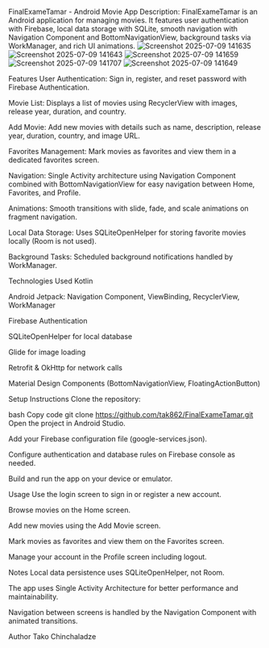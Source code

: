 FinalExameTamar - Android Movie App
Description:
FinalExameTamar is an Android application for managing movies. It features user authentication with Firebase, local data storage with SQLite, smooth navigation with Navigation Component and BottomNavigationView, background tasks via WorkManager, and rich UI animations.
![Screenshot 2025-07-09 141635](https://github.com/user-attachments/assets/39df5380-3558-4947-b782-f19ff6603a7a)
![Screenshot 2025-07-09 141643](https://github.com/user-attachments/assets/a116dd88-57f2-4dca-9c07-f81ad2c8534c)
![Screenshot 2025-07-09 141659](https://github.com/user-attachments/assets/85cf1fd3-3413-4a7d-a251-c3583a4898ae)
![Screenshot 2025-07-09 141707](https://github.com/user-attachments/assets/7e075e64-ce77-415c-85e1-a0f03526fed1)
![Screenshot 2025-07-09 141649](https://github.com/user-attachments/assets/8d2aa8c4-4869-47dc-b3d6-6fe7b4d25e8c)

Features
User Authentication:
Sign in, register, and reset password with Firebase Authentication.

Movie List:
Displays a list of movies using RecyclerView with images, release year, duration, and country.

Add Movie:
Add new movies with details such as name, description, release year, duration, country, and image URL.

Favorites Management:
Mark movies as favorites and view them in a dedicated favorites screen.

Navigation:
Single Activity architecture using Navigation Component combined with BottomNavigationView for easy navigation between Home, Favorites, and Profile.

Animations:
Smooth transitions with slide, fade, and scale animations on fragment navigation.

Local Data Storage:
Uses SQLiteOpenHelper for storing favorite movies locally (Room is not used).

Background Tasks:
Scheduled background notifications handled by WorkManager.

Technologies Used
Kotlin

Android Jetpack: Navigation Component, ViewBinding, RecyclerView, WorkManager

Firebase Authentication

SQLiteOpenHelper for local database

Glide for image loading

Retrofit & OkHttp for network calls

Material Design Components (BottomNavigationView, FloatingActionButton)

Setup Instructions
Clone the repository:

bash
Copy code
git clone https://github.com/tak862/FinalExameTamar.git
Open the project in Android Studio.

Add your Firebase configuration file (google-services.json).

Configure authentication and database rules on Firebase console as needed.

Build and run the app on your device or emulator.

Usage
Use the login screen to sign in or register a new account.

Browse movies on the Home screen.

Add new movies using the Add Movie screen.

Mark movies as favorites and view them on the Favorites screen.

Manage your account in the Profile screen including logout.

Notes
Local data persistence uses SQLiteOpenHelper, not Room.

The app uses Single Activity Architecture for better performance and maintainability.

Navigation between screens is handled by the Navigation Component with animated transitions.

Author
Tako Chinchaladze
